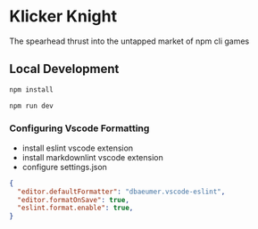 # Klicker Knight

The spearhead thrust into the untapped market of npm cli games

## Local Development

```bash
npm install

npm run dev
```

### Configuring Vscode Formatting

- install eslint vscode extension
- install markdownlint vscode extension
- configure settings.json

```json
{
  "editor.defaultFormatter": "dbaeumer.vscode-eslint",
  "editor.formatOnSave": true,
  "eslint.format.enable": true,
}
```
